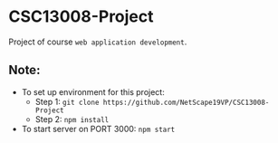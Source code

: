 # CSC13008-Project
Project of course `web application development`.

## Note:
- To set up environment for this project:
  - Step 1: `git clone https://github.com/NetScape19VP/CSC13008-Project`
  - Step 2: `npm install`
- To start server on PORT 3000: `npm start`
